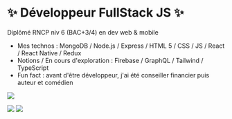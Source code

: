  # ✨ Développeur FullStack JS ✨  
Diplômé RNCP niv 6 (BAC+3/4) en dev web & mobile

- Mes technos : MongoDB / Node.js / Express / HTML 5 / CSS / JS / React / React Native / Redux
- Notions / En cours d'exploration : Firebase / GraphQL / Tailwind / TypeScript
- Fun fact : avant d'être développeur, j'ai été conseiller financier puis auteur et comédien

![](https://github-profile-summary-cards.vercel.app/api/cards/profile-details?username=MaximeVerdy&theme=nord_dark)

![](https://github-profile-summary-cards.vercel.app/api/cards/repos-per-language?username=MaximeVerdy&theme=nord_dark)    ![](https://github-profile-summary-cards.vercel.app/api/cards/most-commit-language?username=MaximeVerdy&theme=nord_dark)
